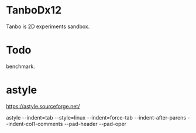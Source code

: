 # TanboDx12
Tanbo is 2D experiments sandbox.

# Todo
benchmark. 

# astyle 
https://astyle.sourceforge.net/

astyle --indent=tab --style=linux --indent=force-tab --indent-after-parens --indent-col1-comments --pad-header --pad-oper 

